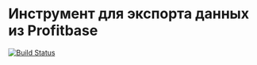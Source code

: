 # Инструмент для экспорта данных из Profitbase
[![Build Status](https://travis-ci.com/kulizh/profitbase-export.svg?branch=master)](https://travis-ci.com/kulizh/profitbase-export)
